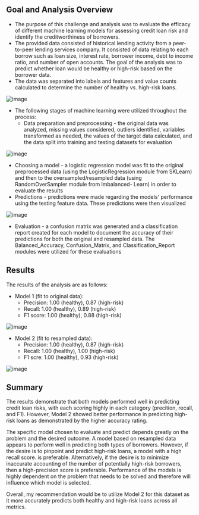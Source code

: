 ## Goal and Analysis Overview

- The purpose of this challenge and analysis was to evaluate the efficacy of different machine learning models for assessing credit loan risk and identify the creditworthiness of borrowers.  
- The provided data consisted of historical lending activity from a peer-to-peer lending services company.  It consisted of data relating to each borrow such as loan size, interest rate, borrower income, debt to income ratio, and number of open accounts.  The goal of the analysis was to predict whether loan would be healthy or high-risk based on the borrower data.  
- The data was separated into labels and features and value counts calculated to determine the number of healthy vs. high-risk loans.

![image](https://github.com/Grimmandrewj/Credit_Risk_Classification/assets/120341249/ddaa52d8-b79f-4407-97e7-0ae164edb677)

- The following stages of machine learning were utilized throughout the process:
  - Data preparation and preprocessing - the original data was analyzed, missing           values considered, outliers identified, variables transformed as needed, the           values of the target data calculated, and the data split into training and 
    testing datasets for evaluation
    
![image](https://github.com/Grimmandrewj/Credit_Risk_Classification/assets/120341249/1a25e9ce-066e-4eb4-9061-a714b7a3a7c6)

  - Choosing a model - a logistic regression model was fit to the original                 preprocessed data (using the LogisticRegression module from SKLearn) and then to       the oversampled/resampled data (using RandomOverSampler module from Imbalanced-       Learn) in order to evaluate the results
  - Predictions - predictions were made regarding the models' performance using the       testing feature data.  These predictions were then visualized
    
![image](https://github.com/Grimmandrewj/Credit_Risk_Classification/assets/120341249/26559bf6-1124-47b7-8434-347f3cab0f99)

  - Evaluation - a confusion matrix was generated and a classification report created     for each model to document the accuracy of their predictions for both the original     and resampled data.  The Balanced_Accuracy, Confusion_Matrix, and                     Classification_Report modules were utilized for these evaluations

## Results

The results of the analysis are as follows: 

  - Model 1 (fit to original data):
    - Precision: 1.00 (healthy), 0.87 (high-risk)
    - Recall: 1.00 (healthy), 0.89 (high-risk)
    - F1 score: 1.00 (healthy), 0.88 (high-risk)

![image](https://github.com/Grimmandrewj/Credit_Risk_Classification/assets/120341249/914efaa3-d306-49ea-94f0-0305f670f74b)

  - Model 2 (fit to resampled data):
    - Precision: 1.00 (healthy), 0.87 (high-risk)
    - Recall: 1.00 (healthy), 1.00 (high-risk)
    - F1 scre: 1.00 (healthy), 0.93 (high-risk)
   
![image](https://github.com/Grimmandrewj/Credit_Risk_Classification/assets/120341249/98a0cf3f-8f3e-4419-b963-bdceeeea8992)

## Summary

The results demonstrate that both models performed well in predicting credit loan risks, with each scoring highly in each category (precition, recall, and F1).  However, Model 2 showed better performance in predicting high-risk loans as demonstrated by the higher accuracy rating.  

The specific model chosen to evaluate and predict depends greatly on the problem and the desired outcome.  A model based on resampled data appears to perform well in predicting both types of borrowers.  However, if the desire is to pinpoint and predict high-risk loans, a model with a high recall score. is preferable.  Alternatively, if the desire is to minimize inaccurate accounting of the number of potentially high-risk borrowers, then a high-precision score is preferable.  Performance of the models is highly dependent on the problem that needs to be solved and therefore will influence which model is selected. 

Overall, my recommendation would be to utilize Model 2 for this dataset as it more accurately predicts both healthy and high-risk loans across all metrics.  
